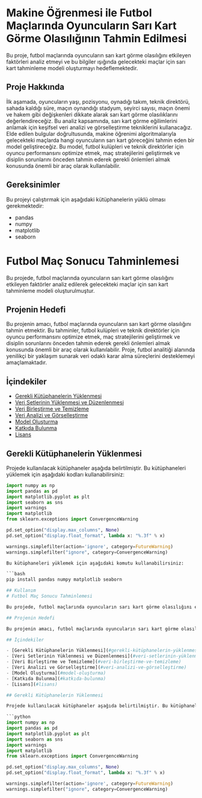 # Makine Öğrenmesi ile Futbol Maçlarında Oyuncuların Sarı Kart Görme Olasılığının Tahmin Edilmesi

Bu proje, futbol maçlarında oyuncuların sarı kart görme olasılığını etkileyen faktörleri analiz etmeyi ve bu bilgiler ışığında gelecekteki maçlar için sarı kart tahminleme modeli oluşturmayı hedeflemektedir.

## Proje Hakkında

İlk aşamada, oyuncuların yaşı, pozisyonu, oynadığı takım, teknik direktörü, sahada kaldığı süre, maçın oynandığı stadyum, seyirci sayısı, maçın önemi ve hakem gibi değişkenleri dikkate alarak sarı kart görme olasılıklarını değerlendireceğiz. Bu analiz kapsamında, sarı kart görme eğilimlerini anlamak için keşifsel veri analizi ve görselleştirme tekniklerini kullanacağız. Elde edilen bulgular doğrultusunda, makine öğrenimi algoritmalarıyla gelecekteki maçlarda hangi oyuncuların sarı kart göreceğini tahmin eden bir model geliştireceğiz. Bu model, futbol kulüpleri ve teknik direktörler için oyuncu performansını optimize etmek, maç stratejilerini geliştirmek ve disiplin sorunlarını önceden tahmin ederek gerekli önlemleri almak konusunda önemli bir araç olarak kullanılabilir.

## Gereksinimler

Bu projeyi çalıştırmak için aşağıdaki kütüphanelerin yüklü olması gerekmektedir:

- pandas
- numpy
- matplotlib
- seaborn
# Futbol Maç Sonucu Tahminlemesi

Bu projede, futbol maçlarında oyuncuların sarı kart görme olasılığını etkileyen faktörler analiz edilerek gelecekteki maçlar için sarı kart tahminleme modeli oluşturulmuştur. 

## Projenin Hedefi

Bu projenin amacı, futbol maçlarında oyuncuların sarı kart görme olasılığını tahmin etmektir. Bu tahminler, futbol kulüpleri ve teknik direktörler için oyuncu performansını optimize etmek, maç stratejilerini geliştirmek ve disiplin sorunlarını önceden tahmin ederek gerekli önlemleri almak konusunda önemli bir araç olarak kullanılabilir. Proje, futbol analitiği alanında yenilikçi bir yaklaşım sunarak veri odaklı karar alma süreçlerini desteklemeyi amaçlamaktadır.

## İçindekiler

- [Gerekli Kütüphanelerin Yüklenmesi](#gerekli-kütüphanelerin-yüklenmesi)
- [Veri Setlerinin Yüklenmesi ve Düzenlenmesi](#veri-setlerinin-yüklenmesi-ve-düzenlenmesi)
- [Veri Birleştirme ve Temizleme](#veri-birleştirme-ve-temizleme)
- [Veri Analizi ve Görselleştirme](#veri-analizi-ve-görselleştirme)
- [Model Oluşturma](#model-oluşturma)
- [Katkıda Bulunma](#katkıda-bulunma)
- [Lisans](#lisans)

## Gerekli Kütüphanelerin Yüklenmesi

Projede kullanılacak kütüphaneler aşağıda belirtilmiştir. Bu kütüphaneleri yüklemek için aşağıdaki kodları kullanabilirsiniz:

```python
import numpy as np
import pandas as pd
import matplotlib.pyplot as plt
import seaborn as sns
import warnings
import matplotlib
from sklearn.exceptions import ConvergenceWarning

pd.set_option("display.max_columns", None)
pd.set_option("display.float_format", lambda x: "%.3f" % x)

warnings.simplefilter(action='ignore', category=FutureWarning)
warnings.simplefilter("ignore", category=ConvergenceWarning)

Bu kütüphaneleri yüklemek için aşağıdaki komutu kullanabilirsiniz:

```bash
pip install pandas numpy matplotlib seaborn

## Kullanım
# Futbol Maç Sonucu Tahminlemesi

Bu projede, futbol maçlarında oyuncuların sarı kart görme olasılığını etkileyen faktörler analiz edilerek gelecekteki maçlar için sarı kart tahminleme modeli oluşturulmuştur. 

## Projenin Hedefi

Bu projenin amacı, futbol maçlarında oyuncuların sarı kart görme olasılığını tahmin etmektir. Bu tahminler, futbol kulüpleri ve teknik direktörler için oyuncu performansını optimize etmek, maç stratejilerini geliştirmek ve disiplin sorunlarını önceden tahmin ederek gerekli önlemleri almak konusunda önemli bir araç olarak kullanılabilir. Proje, futbol analitiği alanında yenilikçi bir yaklaşım sunarak veri odaklı karar alma süreçlerini desteklemeyi amaçlamaktadır.

## İçindekiler

- [Gerekli Kütüphanelerin Yüklenmesi](#gerekli-kütüphanelerin-yüklenmesi)
- [Veri Setlerinin Yüklenmesi ve Düzenlenmesi](#veri-setlerinin-yüklenmesi-ve-düzenlenmesi)
- [Veri Birleştirme ve Temizleme](#veri-birleştirme-ve-temizleme)
- [Veri Analizi ve Görselleştirme](#veri-analizi-ve-görselleştirme)
- [Model Oluşturma](#model-oluşturma)
- [Katkıda Bulunma](#katkıda-bulunma)
- [Lisans](#lisans)

## Gerekli Kütüphanelerin Yüklenmesi

Projede kullanılacak kütüphaneler aşağıda belirtilmiştir. Bu kütüphaneleri yüklemek için aşağıdaki kodları kullanabilirsiniz:

```python
import numpy as np
import pandas as pd
import matplotlib.pyplot as plt
import seaborn as sns
import warnings
import matplotlib
from sklearn.exceptions import ConvergenceWarning

pd.set_option("display.max_columns", None)
pd.set_option("display.float_format", lambda x: "%.3f" % x)

warnings.simplefilter(action='ignore', category=FutureWarning)
warnings.simplefilter("ignore", category=ConvergenceWarning)


